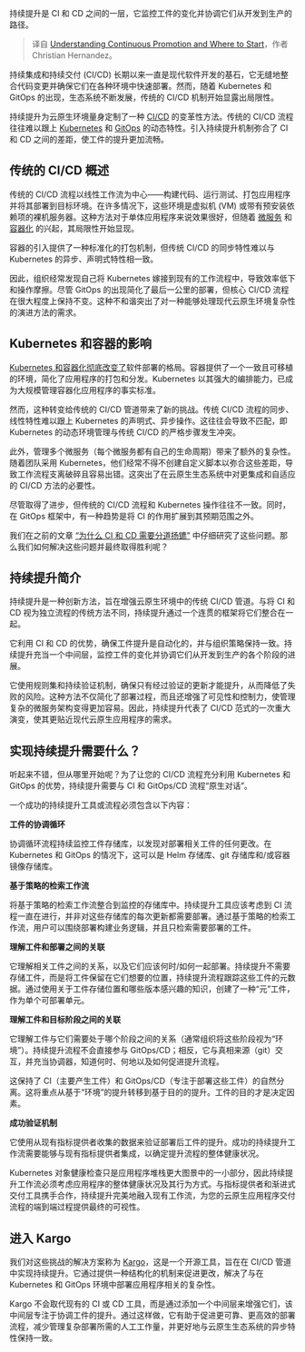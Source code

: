 
<!--
title: 理解持续提升以及如何开始
cover: https://cdn.thenewstack.io/media/2024/09/2a05c31f-mountains.jpg
-->

持续提升是 CI 和 CD 之间的一层，它监控工件的变化并协调它们从开发到生产的路径。

> 译自 [Understanding Continuous Promotion and Where to Start](https://thenewstack.io/understanding-continuous-promotion-and-where-to-start/)，作者 Christian Hernandez。

持续集成和持续交付 (CI/CD) 长期以来一直是现代软件开发的基石，它无缝地整合代码变更并确保它们在各种环境中快速部署。然而，随着 Kubernetes 和 GitOps 的出现，生态系统不断发展，传统的 CI/CD 机制开始显露出局限性。

持续提升为云原生环境量身定制了一种 [CI/CD](https://thenewstack.io/ci-cd/) 的变革性方法。传统的 CI/CD 流程往往难以跟上 [Kubernetes](https://thenewstack.io/kubernetes/) 和 [GitOps](https://thenewstack.io/4-core-principles-of-gitops/) 的动态特性。引入持续提升机制弥合了 CI 和 CD 之间的差距，使工件的提升更加流畅。

## 传统的 CI/CD 概述

传统的 CI/CD 流程以线性工作流为中心——构建代码、运行测试、打包应用程序并将其部署到目标环境。在许多情况下，这些环境是虚拟机 (VM) 或带有预安装依赖项的裸机服务器。这种方法对于单体应用程序来说效果很好，但随着 [微服务](https://thenewstack.io/microservices/) 和 [容器化](https://thenewstack.io/containers/) 的兴起，其局限性开始显现。

容器的引入提供了一种标准化的打包机制，但传统 CI/CD 的同步特性难以与 Kubernetes 的异步、声明式特性相一致。

因此，组织经常发现自己将 Kubernetes 嫁接到现有的工作流程中，导致效率低下和操作摩擦。尽管 GitOps 的出现简化了最后一公里的部署，但核心 CI/CD 流程在很大程度上保持不变。这种不和谐突出了对一种能够处理现代云原生环境复杂性的演进方法的需求。

## Kubernetes 和容器的影响

[Kubernetes 和容器化彻底改变了](https://thenewstack.io/what-enterprise-rfps-require-from-kubernetes-and-container-management-software/)软件部署的格局。容器提供了一个一致且可移植的环境，简化了应用程序的打包和分发。Kubernetes 以其强大的编排能力，已成为大规模管理容器化应用程序的事实标准。

然而，这种转变给传统的 CI/CD 管道带来了新的挑战。传统 CI/CD 流程的同步、线性特性难以跟上 Kubernetes 的声明式、异步操作。这往往会导致不匹配，即 Kubernetes 的动态环境管理与传统 CI/CD 的严格步骤发生冲突。

此外，管理多个微服务（每个微服务都有自己的生命周期）带来了额外的复杂性。随着团队采用 Kubernetes，他们经常不得不创建自定义脚本以弥合这些差距，导致工作流程支离破碎且容易出错。这突出了在云原生生态系统中对更集成和自适应的 CI/CD 方法的必要性。

尽管取得了进步，但传统的 CI/CD 流程和 Kubernetes 操作往往不一致。同时，在 GitOps 框架中，有一种趋势是将 CI 的作用扩展到其预期范围之外。

我们在之前的文章 [“为什么 CI 和 CD 需要分道扬镳”](https://thenewstack.io/why-ci-and-cd-need-to-go-their-separate-ways/) 中仔细研究了这些问题。那么我们如何解决这些问题并最终取得胜利呢？

## 持续提升简介

持续提升是一种创新方法，旨在增强云原生环境中的传统 CI/CD 管道。与将 CI 和 CD 视为独立流程的传统方法不同，持续提升通过一个连贯的框架将它们整合在一起。

它利用 CI 和 CD 的优势，确保工件提升是自动化的，并与组织策略保持一致。持续提升充当一个中间层，监控工件的变化并协调它们从开发到生产的各个阶段的进展。

它使用规则集和持续验证机制，确保只有经过验证的更新才能提升，从而降低了失败的风险。这种方法不仅简化了部署过程，而且还增强了可见性和控制力，使管理复杂的微服务架构变得更加容易。因此，持续提升代表了 CI/CD 范式的一次重大演变，使其更贴近现代云原生应用程序的需求。

## 实现持续提升需要什么？

听起来不错，但从哪里开始呢？为了让您的 CI/CD 流程充分利用 Kubernetes 和 GitOps 的优势，持续提升需要与 CI 和 GitOps/CD 流程“原生对话”。

一个成功的持续提升工具或流程必须包含以下内容：

**工件的协调循环**

协调循环流程持续监控工件存储库，以发现对部署相关工件的任何更改。在 Kubernetes 和 GitOps 的情况下，这可以是 Helm 存储库、git 存储库和/或容器镜像存储库。

**基于策略的检索工作流**

将基于策略的检索工作流整合到监控的存储库中。持续提升工具应该考虑到 CI 流程一直在进行，并非对这些存储库的每次更新都需要部署。通过基于策略的检索工作流，用户可以围绕部署构建业务逻辑，并且只检索需要部署的工件。

**理解工件和部署之间的关联**

它理解相关工件之间的关系，以及它们应该何时/如何一起部署。持续提升不需要存储工件，而是将工件保留在它们想要的位置，持续提升流程跟踪这些工件的元数据。通过使用关于工件存储位置和哪些版本感兴趣的知识，创建了一种“元”工件，作为单个可部署单元。

**理解工件和目标阶段之间的关联**

它理解工件与它们需要处于哪个阶段之间的关系（通常组织将这些阶段视为“环境”）。持续提升流程不会直接参与 GitOps/CD；相反，它与真相来源（git）交互，并充当协调器，知道何时、何地以及如何促进提升流程。

这保持了 CI（主要产生工件）和 GitOps/CD（专注于部署这些工件）的自然分离。这将重点从基于“环境”的提升转移到基于目的的提升。工件的目的才是决定因素。

**成功验证机制**

它使用从现有指标提供者收集的数据来验证部署后工件的提升。成功的持续提升工作流需要能够与现有指标提供者集成，以确定提升流程的整体健康状况。

Kubernetes 对象健康检查只是应用程序堆栈更大图景中的一小部分，因此持续提升工作流必须考虑应用程序的整体健康状况及其行为方式。与指标提供者和渐进式交付工具携手合作，持续提升完美地融入现有工作流，为您的云原生应用程序交付流程的端到端过程提供最终的可视性。

## 进入 Kargo

我们对这些挑战的解决方案称为 [Kargo](https://akuity.io/what-is-kargo/)，这是一个开源工具，旨在在 CI/CD 管道中实现持续提升。它通过提供一种结构化的机制来促进更改，解决了与在 Kubernetes 和 GitOps 环境中部署应用程序相关的复杂性。

Kargo 不会取代现有的 CI 或 CD 工具，而是通过添加一个中间层来增强它们，该中间层专注于协调工件的提升。通过这样做，它有助于促进更可靠、更高效的部署流程，减少管理复杂部署所需的人工工作量，并更好地与云原生生态系统的异步特性保持一致。
